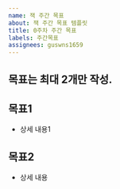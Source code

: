 ```yaml
---
name: 잭 주간 목표 
about: 잭 주간 목표 템플릿
title: 0주차 주간 목표
labels: 주간목표
assignees: guswns1659 
---
```


## 목표는 최대 2개만 작성. 

## 목표1 
- 상세 내용1

## 목표2 
- 상세 내용
